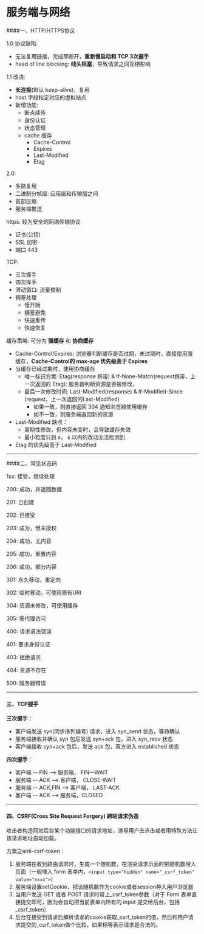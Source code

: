 #  服务端与网络

####一、HTTP/HTTPS协议

1.0 协议缺陷:

- 无法复用链接，完成即断开，**重新慢启动和 TCP 3次握手**
- head of line blocking: **线头阻塞**，导致请求之间互相影响

1.1 改进:

- **长连接**(默认 keep-alive)，复用
- host 字段指定对应的虚拟站点
- 新增功能:
  - 断点续传
  - 身份认证
  - 状态管理
  - cache 缓存
    - Cache-Control
    - Expires
    - Last-Modified
    - Etag

2.0:

- 多路复用
- 二进制分帧层: 应用层和传输层之间
- 首部压缩
- 服务端推送

https: 较为安全的网络传输协议

- 证书(公钥)
- SSL 加密
- 端口 443

TCP:

- 三次握手
- 四次挥手
- 滑动窗口: 流量控制
- 拥塞处理
  - 慢开始
  - 拥塞避免
  - 快速重传
  - 快速恢复

缓存策略: 可分为 **强缓存** 和 **协商缓存**

- Cache-Control/Expires: 浏览器判断缓存是否过期，未过期时，直接使用强缓存，**Cache-Control的 max-age 优先级高于 Expires**
- 当缓存已经过期时，使用协商缓存
  - 唯一标识方案: Etag(response 携带) & If-None-Match(request携带，上一次返回的 Etag): 服务器判断资源是否被修改，
  - 最后一次修改时间: Last-Modified(response) & If-Modified-Since (request，上一次返回的Last-Modified)
    - 如果一致，则直接返回 304 通知浏览器使用缓存
    - 如不一致，则服务端返回新的资源
- Last-Modified 缺点：
  - 周期性修改，但内容未变时，会导致缓存失效
  - 最小粒度只到 s， s 以内的改动无法检测到
- Etag 的优先级高于 Last-Modified

---

####二、常见状态码

1xx: 接受，继续处理

200: 成功，并返回数据

201: 已创建

202: 已接受

203: 成为，但未授权

204: 成功，无内容

205: 成功，重置内容

206: 成功，部分内容

301: 永久移动，重定向

302: 临时移动，可使用原有URI

304: 资源未修改，可使用缓存

305: 需代理访问

400: 请求语法错误

401: 要求身份认证

403: 拒绝请求

404: 资源不存在

500: 服务器错误

---

#### 三、TCP握手

**三次握手**：

- 客户端发送 syn(同步序列编号) 请求，进入 syn_send 状态，等待确认
- 服务端接收并确认 syn 包后发送 syn+ack 包，进入 syn_recv 状态
- 客户端接收 syn+ack 包后，发送 ack 包，双方进入 established 状态

**四次握手**：

- 客户端 -- FIN --> 服务端， FIN—WAIT
- 服务端 -- ACK --> 客户端， CLOSE-WAIT
- 服务端 -- ACK,FIN --> 客户端， LAST-ACK
- 客户端 -- ACK --> 服务端，CLOSED

---

#### 四、CSRF(Cross Site Request Forgery) 跨站请求伪造

攻击者构造网站后台某个功能接口的请求地址，诱导用户去点击或者用特殊方法让该请求地址自动加载。

方案之anti-csrf-token：

1. 服务端在收到路由请求时，生成一个随机数，在渲染请求页面时把随机数埋入页面（一般埋入 form 表单内，`<input type="hidden" name="_csrf_token" value="xxxx">`）
2. 服务端设置setCookie，把该随机数作为cookie或者session种入用户浏览器
3. 当用户发送 GET 或者 POST 请求时带上_csrf_token参数（对于 Form 表单直接提交即可，因为会自动把当前表单内所有的 input 提交给后台，包括_csrf_token）
4. 后台在接受到请求后解析请求的cookie获取_csrf_token的值，然后和用户请求提交的_csrf_token做个比较，如果相等表示请求是合法的。

